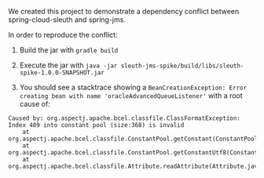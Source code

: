 We created this project to demonstrate a dependency conflict between spring-cloud-sleuth and spring-jms.

In order to reproduce the conflict:

1) Build the jar with `gradle build`

2) Execute the jar with `java -jar sleuth-jms-spike/build/libs/sleuth-spike-1.0.0-SNAPSHOT.jar`

3) You should see a stacktrace showing a `BeanCreationException: Error creating bean with name 'oracleAdvancedQueueListener'` with a root cause of: 

```
Caused by: org.aspectj.apache.bcel.classfile.ClassFormatException: Index 489 into constant pool (size:368) is invalid
	at org.aspectj.apache.bcel.classfile.ConstantPool.getConstant(ConstantPool.java:119)
	at org.aspectj.apache.bcel.classfile.ConstantPool.getConstantUtf8(ConstantPool.java:273)
	at org.aspectj.apache.bcel.classfile.Attribute.readAttribute(Attribute.java:113)
```

